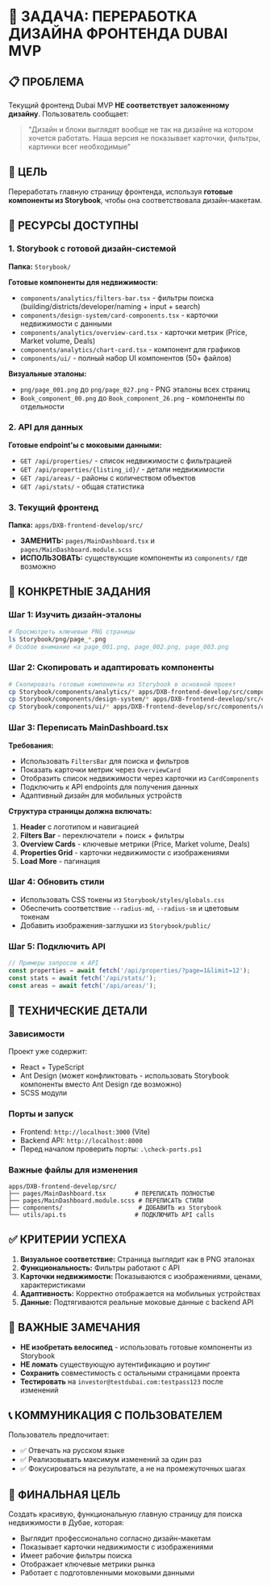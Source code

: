 # 🎨 ЗАДАЧА: ПЕРЕРАБОТКА ДИЗАЙНА ФРОНТЕНДА DUBAI MVP

## 📋 ПРОБЛЕМА
Текущий фронтенд Dubai MVP **НЕ соответствует заложенному дизайну**. Пользователь сообщает:
> "Дизайн и блоки выглядят вообще не так на дизайне на котором хочется работать. Наша версия не показывает карточки, фильтры, картинки всег необходимые"

## 🎯 ЦЕЛЬ
Переработать главную страницу фронтенда, используя **готовые компоненты из Storybook**, чтобы она соответствовала дизайн-макетам.

## 📁 РЕСУРСЫ ДОСТУПНЫ

### 1. Storybook с готовой дизайн-системой
**Папка:** `Storybook/`

**Готовые компоненты для недвижимости:**
- `components/analytics/filters-bar.tsx` - фильтры поиска (building/districts/developer/naming + input + search)
- `components/design-system/card-components.tsx` - карточки недвижимости с данными
- `components/analytics/overview-card.tsx` - карточки метрик (Price, Market volume, Deals)
- `components/analytics/chart-card.tsx` - компонент для графиков
- `components/ui/` - полный набор UI компонентов (50+ файлов)

**Визуальные эталоны:**
- `png/page_001.png` до `png/page_027.png` - PNG эталоны всех страниц
- `Book_component_00.png` до `Book_component_26.png` - компоненты по отдельности

### 2. API для данных
**Готовые endpoint'ы с моковыми данными:**
- `GET /api/properties/` - список недвижимости с фильтрацией
- `GET /api/properties/{listing_id}/` - детали недвижимости  
- `GET /api/areas/` - районы с количеством объектов
- `GET /api/stats/` - общая статистика

### 3. Текущий фронтенд
**Папка:** `apps/DXB-frontend-develop/src/`
- **ЗАМЕНИТЬ:** `pages/MainDashboard.tsx` и `pages/MainDashboard.module.scss`
- **ИСПОЛЬЗОВАТЬ:** существующие компоненты из `components/` где возможно

## 📝 КОНКРЕТНЫЕ ЗАДАНИЯ

### Шаг 1: Изучить дизайн-эталоны
```bash
# Просмотреть ключевые PNG страницы
ls Storybook/png/page_*.png
# Особое внимание на page_001.png, page_002.png, page_003.png
```

### Шаг 2: Скопировать и адаптировать компоненты
```bash
# Скопировать готовые компоненты из Storybook в основной проект
cp Storybook/components/analytics/* apps/DXB-frontend-develop/src/components/analytics/
cp Storybook/components/design-system/* apps/DXB-frontend-develop/src/components/design-system/
cp Storybook/components/ui/* apps/DXB-frontend-develop/src/components/ui/
```

### Шаг 3: Переписать MainDashboard.tsx
**Требования:**
- Использовать `FiltersBar` для поиска и фильтров
- Показать карточки метрик через `OverviewCard` 
- Отобразить список недвижимости через карточки из `CardComponents`
- Подключить к API endpoints для получения данных
- Адаптивный дизайн для мобильных устройств

**Структура страницы должна включать:**
1. **Header** с логотипом и навигацией
2. **Filters Bar** - переключатели + поиск + фильтры
3. **Overview Cards** - ключевые метрики (Price, Market volume, Deals)
4. **Properties Grid** - карточки недвижимости с изображениями
5. **Load More** - пагинация

### Шаг 4: Обновить стили
- Использовать CSS токены из `Storybook/styles/globals.css`
- Обеспечить соответствие `--radius-md`, `--radius-sm` и цветовым токенам
- Добавить изображения-заглушки из `Storybook/public/`

### Шаг 5: Подключить API
```typescript
// Примеры запросов к API
const properties = await fetch('/api/properties/?page=1&limit=12');
const stats = await fetch('/api/stats/');
const areas = await fetch('/api/areas/');
```

## 🔧 ТЕХНИЧЕСКИЕ ДЕТАЛИ

### Зависимости
Проект уже содержит:
- React + TypeScript
- Ant Design (может конфликтовать - использовать Storybook компоненты вместо Ant Design где возможно)
- SCSS модули

### Порты и запуск
- Frontend: `http://localhost:3000` (Vite)
- Backend API: `http://localhost:8000`
- Перед началом проверить порты: `.\check-ports.ps1`

### Важные файлы для изменения
```
apps/DXB-frontend-develop/src/
├── pages/MainDashboard.tsx        # ПЕРЕПИСАТЬ ПОЛНОСТЬЮ
├── pages/MainDashboard.module.scss # ПЕРЕПИСАТЬ СТИЛИ
├── components/                     # ДОБАВИТЬ из Storybook
└── utils/api.ts                   # ПОДКЛЮЧИТЬ API calls
```

## ✅ КРИТЕРИИ УСПЕХА

1. **Визуальное соответствие:** Страница выглядит как в PNG эталонах
2. **Функциональность:** Фильтры работают с API
3. **Карточки недвижимости:** Показываются с изображениями, ценами, характеристиками  
4. **Адаптивность:** Корректно отображается на мобильных устройствах
5. **Данные:** Подтягиваются реальные моковые данные с backend API

## 🚨 ВАЖНЫЕ ЗАМЕЧАНИЯ

- **НЕ изобретать велосипед** - использовать готовые компоненты из Storybook
- **НЕ ломать** существующую аутентификацию и роутинг
- **Сохранить** совместимость с остальными страницами проекта
- **Тестировать** на `investor@testdubai.com:testpass123` после изменений

## 📞 КОММУНИКАЦИЯ С ПОЛЬЗОВАТЕЛЕМ

Пользователь предпочитает:
- ✅ Отвечать на русском языке  
- ✅ Реализовывать максимум изменений за один раз
- ✅ Фокусироваться на результате, а не на промежуточных шагах

## 🎯 ФИНАЛЬНАЯ ЦЕЛЬ

Создать красивую, функциональную главную страницу для поиска недвижимости в Дубае, которая:
- Выглядит профессионально согласно дизайн-макетам
- Показывает карточки недвижимости с изображениями
- Имеет рабочие фильтры поиска  
- Отображает ключевые метрики рынка
- Работает с подготовленными моковыми данными
